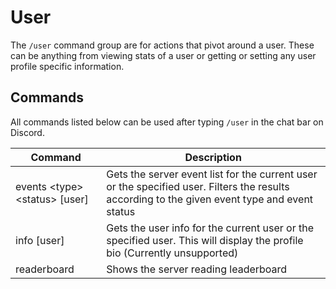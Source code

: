 # User

The `/user` command group are for actions that pivot around a user. These can be anything from viewing stats of a user or getting or setting any user profile specific information.

## Commands

All commands listed below can be used after typing `/user` in the chat bar on Discord.

| Command                           | Description                                                                                                                                   |
| --------------------------------- | --------------------------------------------------------------------------------------------------------------------------------------------- |
| events \<type\> \<status\> [user] | Gets the server event list for the current user or the specified user. Filters the results according to the given event type and event status |
| info [user]                       | Gets the user info for the current user or the specified user. This will display the profile bio (Currently unsupported)                      |
| readerboard                       | Shows the server reading leaderboard                                                                                                          |
